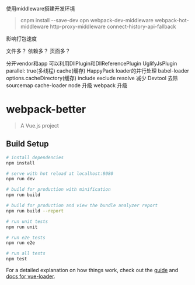 

使用middleware搭建开发环境

> cnpm install --save-dev opn webpack-dev-middleware webpack-hot-middleware http-proxy-middleware connect-history-api-fallback


影响打包速度

文件多？
依赖多？
页面多？


分开vendor和app    可以利用DllPlugin和DllReferencePlugin 
UglifyJsPlugin  parallel: true(多线程) cache(缓存) 
HappyPack   loader的并行处理
babel-loader    options.cacheDirectory(缓存) include exclude
resolve 减少
Devtool 去除sourcemap
cache-loader
node    升级
webpack 升级


















# webpack-better

> A Vue.js project

## Build Setup

``` bash
# install dependencies
npm install

# serve with hot reload at localhost:8080
npm run dev

# build for production with minification
npm run build

# build for production and view the bundle analyzer report
npm run build --report

# run unit tests
npm run unit

# run e2e tests
npm run e2e

# run all tests
npm test
```

For a detailed explanation on how things work, check out the [guide](http://vuejs-templates.github.io/webpack/) and [docs for vue-loader](http://vuejs.github.io/vue-loader).
